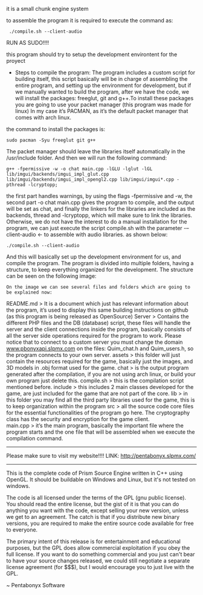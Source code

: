 it is a small chunk engine system

to assemble the program it is required to execute the command as: 
```
 ./compile.sh --client-audio
```
RUN AS SUDO!!!!

this program should try to setup the development environtent for the proyect
* Steps to compile the program:
	The program includes a custom script for building itself, this script basically will be in charge of assembling the entire program, and setting up the environment for development, but if we manually wanted to build the program, after we have the code, we will install the packages:  freeglut, git and g++.To install these packages you are going to use your packet manager (this program was made for linux) In my case it’s PACMAN, as it’s the default packet manager that comes with arch linux.

the command to install the packages is:
```
sudo pacman -Syu freeglut git g++
```
The packet manager should leave the libraries itself automatically in the /usr/include folder.
And then we will run the following command:
```
g++ -fpermissive -w -o chat main.cpp -lGLU -lglut -lGL lib/imgui/backends/imgui_impl_glut.cpp lib/imgui/backends/imgui_impl_opengl2.cpp lib/imgui/imgui*.cpp -pthread -lcryptopp;
```
the first part handles warnings, by using the flags -fpermissive and -w, the second part -o chat main.cpp gives the program to compile, and the output will be set as chat, and finally the linkers for the libraries are included as the backends, thread and -lcryptopp, which will make sure to link the libraries. 
	Otherwise, we do not have the interest to do a manual installation for the program, we can just execute the script compile.sh with the parameter -–client-audio <- to assemble with audio libraries. as shown below:
 ```
./compile.sh --client-audio
```
And this will basically set up the development environment for us, and compile the program.
The program is divided into multiple folders, having a structure, to keep everything organized for the development. The structure can be seen on the following image: 

	On the image we can see several files and folders which are going to be explained now:
 
README.md > It is a document which just has relevant information about the program, it’s used to display this same building instructions on github (as this program is being released as OpenSource)
Server > Contains the different PHP files and the DB (database) script, these files will handle the server and the client connections inside the program, basically consists of all the server side operations required for the program to work. Please notice that to connect to a custom server you must change the domain www.pbonyxapi.slpmx.com on the files: Quim_chat.h and Quim_users.h, so the program connects to your own server. 
assets > this folder will just contain the resources required for the game, basically just the images, and 3D models in .obj format used for the game.
chat > is the output program generated after the compilation, if you are not using arch linux, or build your own program just delete this. 
compile.sh > this is the compilation script mentioned before. 
include > this includes 2 main classes developed for the game, are just included for the game that are not part of the core. 
lib > in this folder you may find all the third party libraries used for the game, this is to keep organization within the program
src > all the source code core files for the essential functionalities of the program go here. The cryptography class has the security and encryption for the game client.  
main.cpp > it’s the main program, basically the important file where the program starts and the one file that will be assembled when we execute the compilation command. 
_______________________________________________________________________
Please make sure to visit my website!!!!
 LINK: http://pentabonyx.slpmx.com/
_______________________________________________________________________ 
 This is the complete code of Prism Source Engine written in C++ using OpenGL.
 It should be buildable on Windows and Linux, but it's not tested on windows.

 The code is all licensed under the terms of the GPL (gnu public license).  
 You should read the entire license, but the gist of it is that you can do 
 anything you want with the code, except selling your new version, unless we 
 get to an agreement.  The catch is that if you distribute new binary versions,
 you are required to make the entire source code available for free to everyone.

 The primary intent of this release is for entertainment and educational 
 purposes, but the GPL does allow commercial exploitation if you obey the 
 full license.  If you want to do something commercial and you just can't bear 
 to have your source changes released, we could still negotiate a separate 
 license agreement (for $$$), but I would encourage you to just live with the 
 GPL.
 
 ~ Pentabonyx Software
